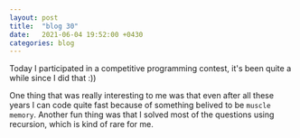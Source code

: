```yaml
---
layout: post
title:  "blog 30"
date:   2021-06-04 19:52:00 +0430
categories: blog
---
```


Today I participated in a competitive programming contest, it's been quite a while since I did that :))

One thing that was really interesting to me was that even after all these years I can code quite fast because of something belived to be `muscle memory`. Another fun thing was that I solved most of the questions using recursion, which is kind of rare for me.
